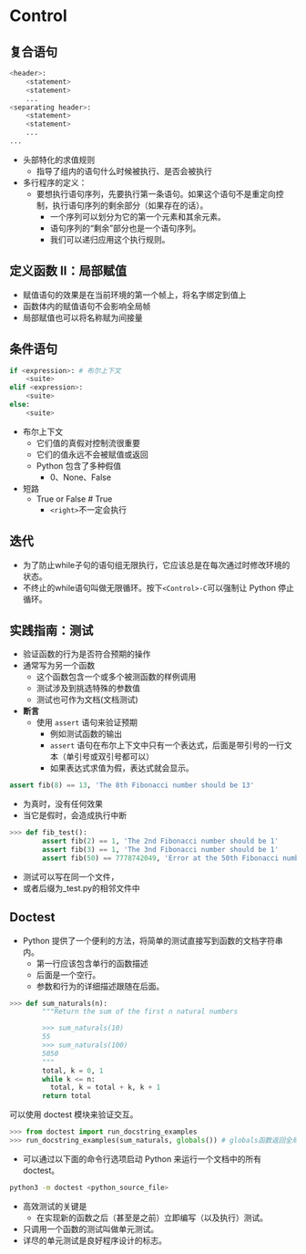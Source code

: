# Control

## 复合语句

```python
<header>:
    <statement>
    <statement>
    ...
<separating header>:
    <statement>
    <statement>
    ...
...
```
- 头部特化的求值规则
  - 指导了组内的语句什么时候被执行、是否会被执行
- 多行程序的定义：
  - 要想执行语句序列，先要执行第一条语句。如果这个语句不是重定向控制，执行语句序列的剩余部分（如果存在的话）。
    - 一个序列可以划分为它的第一个元素和其余元素。
    - 语句序列的“剩余”部分也是一个语句序列。
    - 我们可以递归应用这个执行规则。

## 定义函数 II：局部赋值
- 赋值语句的效果是在当前环境的第一个帧上，将名字绑定到值上
- 函数体内的赋值语句不会影响全局帧
- 局部赋值也可以将名称赋为间接量

## 条件语句
```python 
if <expression>: # 布尔上下文
    <suite>
elif <expression>:
    <suite>
else:
    <suite>
```

- 布尔上下文
  - 它们值的真假对控制流很重要
  - 它们的值永远不会被赋值或返回
  - Python 包含了多种假值
    - 0、None、False
- 短路
  - True or False # True
    - ```<right>```不一定会执行

## 迭代
- 为了防止while子句的语句组无限执行，它应该总是在每次通过时修改环境的状态。
- 不终止的while语句叫做无限循环。按下```<Control>-C```可以强制让 Python 停止循环。

## 实践指南：测试
- 验证函数的行为是否符合预期的操作
- 通常写为另一个函数
  - 这个函数包含一个或多个被测函数的样例调用
  - 测试涉及到挑选特殊的参数值
  - 测试也可作为文档(文档测试)
- **断言**
  - 使用 ```assert``` 语句来验证预期
    - 例如测试函数的输出
    - ```assert``` 语句在布尔上下文中只有一个表达式，后面是带引号的一行文本（单引号或双引号都可以）
    - 如果表达式求值为假，表达式就会显示。
``` python
assert fib(8) == 13, 'The 8th Fibonacci number should be 13'
```
- 为真时，没有任何效果
- 当它是假时，会造成执行中断
```python
>>> def fib_test():
        assert fib(2) == 1, 'The 2nd Fibonacci number should be 1'
        assert fib(3) == 1, 'The 3nd Fibonacci number should be 1'
        assert fib(50) == 7778742049, 'Error at the 50th Fibonacci number'
```
- 测试可以写在同一个文件，
- 或者后缀为_test.py的相邻文件中

## Doctest
- Python 提供了一个便利的方法，将简单的测试直接写到函数的文档字符串内。
  - 第一行应该包含单行的函数描述
  - 后面是一个空行。
  - 参数和行为的详细描述跟随在后面。

```python
>>> def sum_naturals(n):
        """Return the sum of the first n natural numbers

        >>> sum_naturals(10)
        55
        >>> sum_naturals(100)
        5050
        """
        total, k = 0, 1
        while k <= n:
          total, k = total + k, k + 1
        return total
```

可以使用 doctest 模块来验证交互。
```python
>>> from doctest import run_docstring_examples
>>> run_docstring_examples(sum_naturals, globals()) # globals函数返回全局变量的表示，解释器需要它来求解表达式。
```
- 可以通过以下面的命令行选项启动 Python 来运行一个文档中的所有 doctest。
```bash
python3 -m doctest <python_source_file>
```
- 高效测试的关键是
  - 在实现新的函数之后（甚至是之前）立即编写（以及执行）测试。
- 只调用一个函数的测试叫做单元测试。
- 详尽的单元测试是良好程序设计的标志。
